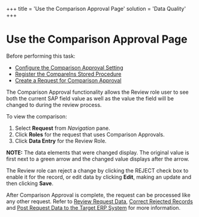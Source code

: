 +++
title = 'Use the Comparison Approval Page'
solution = 'Data Quality'
+++

# Use the Comparison Approval Page

Before performing this task:

  - [Configure the Comparison Approval
    Setting](Configure_the_Comparison_Approval_Setting.htm)
  - [Register the CompareIns Stored
    Procedure](Register_the_CompareIns_Stored_Procedure.htm)
  - [Create a Request for Comparison
    Approval](Create_a_Request_for_Comparison_Approval.htm)

The Comparison Approval functionality allows the Review role user to see
both the current SAP field value as well as the value the field will be
changed to during the review process.

To view the comparison:

1.  Select **Request** from *Navigation* pane.
2.  Click **Roles** for the request that uses Comparison Approvals.
3.  Click **Data Entry** for the Review Role.

**NOTE:** The data elements that were changed display. The original
value is first next to a green arrow and the changed value displays
after the arrow.

The Review role can reject a change by clicking the REJECT check box to
enable it for the record, or edit data by clicking **Edit**, making an
update and then clicking **Save**.

After Comparison Approval is complete, the request can be processed like
any other request. Refer to [Review Request
Data](Review_Request_Data.htm), [Correct Rejected
Records](Correct_Rejected_Records.htm) and [Post Request Data to the
Target ERP System](Post_Request_Data_to_a_Target_ERP_System.htm) for
more information.
